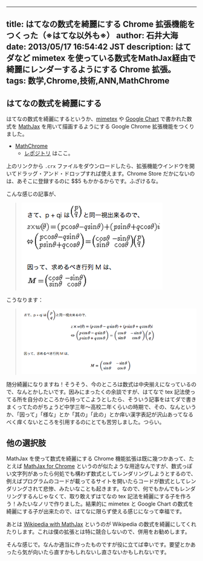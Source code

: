------
title: はてなの数式を綺麗にする Chrome 拡張機能をつくった（※はてな以外も※）
author: 石井大海
date: 2013/05/17 16:54:42 JST
description: はてダなど mimetex を使っている数式をMathJax経由で綺麗にレンダーするようにする Chrome 拡張。
tags: 数学,Chrome,技術,ANN,MathChrome
------

はてなの数式を綺麗にする
----------------------------------
はてなの数式を綺麗にするというか、[mimetex](http://www.forkosh.com/mimetex.html) や [Google Chart](https://developers.google.com/chart/) で書かれた数式を [MathJax](http://www.mathjax.org/) を用いて描画するようにする Google Chrome 拡張機能をつくりました。

* [MathChrome](https://github.com/konn/MathChrome/blob/master/MathChrome.crx?raw=true)
    * [レポジトリ](https://github.com/konn/MathChrome) はここ。

上のリンクから `.crx` ファイルをダウンロードしたら、拡張機能ウインドウを開いてドラッグ・アンド・ドロップすれば使えます。Chrome Store だかにないのは、あそこに登録するのに $$5 もかかるからです。ふざけるな。

こんな感じの記事が、  

> ![](imgs/chromejax/before.png)

こうなります：  

> ![](imgs/chromejax/after.png)

随分綺麗になりますね！そうそう、今のところは数式は中央揃えになっているので、なんとかしたいです。因みにまったくの余談ですが、はてなで tex 記法使ってる所を自分のところから持ってこようとしたら、そういう記事をはてダで書きまくってたのがちょうど中学三年〜高校二年くらいの時期で、その、なんというか、「因って」「様な」とか「其の」「此の」とか痒い漢字表記が沢山あってなるべく痒くないところを引用するのにとても苦労しました。つらい。

他の選択肢
-----------------

MathJax を使って数式を綺麗にする Chrome 機能拡張は既に幾つかあって、たとえば [MathJax for Chrome](https://chrome.google.com/webstore/detail/mathjax-for-chrome/elbbpgnifnallkilnkofjcgjeallfcfa?hl=en-GB) というのが似たような用途なんですが、数式っぽい文字列があったら何処でも構わず数式としてレンダリングしようとするので、例えばプログラムのコードが載ってるサイトを開いたらコードが数式としてレンダリングされて悲惨、みたいなことも起きます。なので、何でもかんでもレンダリングするんじゃなくて、取り敢えずはてなの tex 記法を綺麗にする子を作ろう！みたいなノリで作りました。結果的に mimetex と Google Chart の数式を綺麗にする子が出来たので、はてなに限らず使える感じになって幸福です。

あとは [Wikipedia with MathJax](https://chrome.google.com/webstore/detail/wikipedia-with-mathjax/fhomhkjcommffnlajeemenejemmegcmi) というのが Wikipedia の数式を綺麗にしてくれたりします。これは僕の拡張とは特に競合しないので、併用をお勧めします。

そんな感じで。なんか適当に作ったものですが役に立てば幸いです。要望とかあったら気が向いたら直すかもしれないし直さないかもしれないです。
